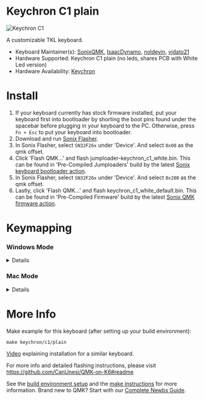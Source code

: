 # Keychron C1 plain

![Keychron C1](https://i.imgur.com/oB9h56v.png)

A customizable TKL keyboard.

* Keyboard Maintainer(s): [SonixQMK](https://github.com/SonixQMK), [IsaacDynamo](https://github.com/IsaacDynamo), [noldevin](https://github.com/noldevin), [vjdato21](https://github.com/vjdato21)
* Hardware Supported: Keychron C1 plain (no leds, shares PCB with White Led version)
* Hardware Availability: [Keychron](https://www.keychron.com/products/keychron-c1-wired-mechanical-keyboard)

# Install
1. If your keyboard currently has stock firmware installed, put your keyboard first into bootloader by shorting the boot pins found under the spacebar before plugging in your keyboard to the PC. Otherwise, press `Fn + Esc` to put your keyboard into bootloader.
1. Download and run [Sonix Flasher](https://github.com/SonixQMK/sonix-flasher/releases/tag/v0.2.1).
1. In Sonix Flasher, select `SN32F26x` under 'Device'. And select `0x00` as the qmk offset.
1. Click 'Flash QMK...' and flash jumploader-keychron_c1_white.bin. This can be found in 'Pre-Compiled Jumploaders' build by the latest [Sonix keyboard bootloader action](https://github.com/SonixQMK/sonix-keyboard-bootloader/actions).
1. In Sonix Flasher, select `SN32F26x` under 'Device'. And select `0x200` as the qmk offset.
1. Lastly, click 'Flash QMK...' and flash keychron_c1_white_default.bin. This can be found in 'Pre-Compiled Firmware' build by the latest [Sonix QMK firmware action](https://github.com/SonixQMK/qmk_firmware/actions).

# Keymapping
### Windows Mode
<details>

Without Fn | With Fn
---------- | -------
ESC | Reset keyboard
F1 | Decrease PC Brightness
F2 | Increase PC Brightness
F3 | Task View
F4 | File Explorer
F7 | Previous Track
F8 | Play/Pause Track
F9 | Next Track
F10 | Mute
F11 | Decrease Volume
F12 | Increase Volume
Print Screen | Snip & Sketch
Cortana | -
Lock PC | -

</details>

### Mac Mode
<details>

Without Fn | With Fn
---------- | -------
ESC | Reset keyboard
F1 | Decrease PC Brightness
F2 | Increase PC Brightness
F3 | None
F4 | Finder
F7 | Previous Track
F8 | Play/Pause Track
F9 | Next Track
F10 | Mute
F11 | Decrease Volume
F12 | Increase Volume
Take a screenshot (whole screen) | Take a screenshot (specific area)
Siri (hold down) | -
Lock Mac | -

</details>

# More Info

Make example for this keyboard (after setting up your build environment):

    make keychron/c1/plain

[Video](https://www.youtube.com/watch?v=aUiKHdI5Vk8) explaining installation for a similar keyboard.

For more info and detailed flashing instructions, please visit https://github.com/CanUnesi/QMK-on-K6#readme

See the [build environment setup](https://docs.qmk.fm/#/getting_started_build_tools) and the [make instructions](https://docs.qmk.fm/#/getting_started_make_guide) for more information. Brand new to QMK? Start with our [Complete Newbs Guide](https://docs.qmk.fm/#/newbs).
